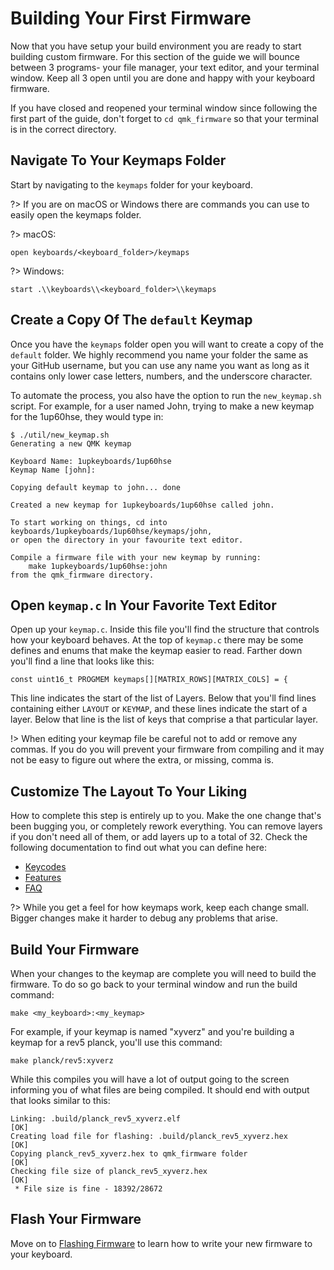 # Building Your First Firmware

Now that you have setup your build environment you are ready to start building custom firmware. For this section of the guide we will bounce between 3 programs- your file manager, your text editor, and your terminal window. Keep all 3 open until you are done and happy with your keyboard firmware.

If you have closed and reopened your terminal window since following the first part of the guide, don't forget to `cd qmk_firmware` so that your terminal is in the correct directory.

## Navigate To Your Keymaps Folder

Start by navigating to the `keymaps` folder for your keyboard.

?> If you are on macOS or Windows there are commands you can use to easily open the keymaps folder.

?> macOS:

    open keyboards/<keyboard_folder>/keymaps

?> Windows:

    start .\\keyboards\\<keyboard_folder>\\keymaps

## Create a Copy Of The `default` Keymap

Once you have the `keymaps` folder open you will want to create a copy of the `default` folder. We highly recommend you name your folder the same as your GitHub username, but you can use any name you want as long as it contains only lower case letters, numbers, and the underscore character.

To automate the process, you also have the option to run the `new_keymap.sh` script. For example, for a user named John, trying to make a new keymap for the 1up60hse, they would type in:

```
$ ./util/new_keymap.sh
Generating a new QMK keymap

Keyboard Name: 1upkeyboards/1up60hse
Keymap Name [john]: 

Copying default keymap to john... done

Created a new keymap for 1upkeyboards/1up60hse called john.

To start working on things, cd into keyboards/1upkeyboards/1up60hse/keymaps/john,
or open the directory in your favourite text editor.

Compile a firmware file with your new keymap by running:
    make 1upkeyboards/1up60hse:john
from the qmk_firmware directory.
```

## Open `keymap.c` In Your Favorite Text Editor

Open up your `keymap.c`. Inside this file you'll find the structure that controls how your keyboard behaves. At the top of `keymap.c` there may be some defines and enums that make the keymap easier to read. Farther down you'll find a line that looks like this:

    const uint16_t PROGMEM keymaps[][MATRIX_ROWS][MATRIX_COLS] = {

This line indicates the start of the list of Layers. Below that you'll find lines containing either `LAYOUT` or `KEYMAP`, and these lines indicate the start of a layer. Below that line is the list of keys that comprise a that particular layer.

!> When editing your keymap file be careful not to add or remove any commas. If you do you will prevent your firmware from compiling and it may not be easy to figure out where the extra, or missing, comma is.

## Customize The Layout To Your Liking

How to complete this step is entirely up to you. Make the one change that's been bugging you, or completely rework everything. You can remove layers if you don't need all of them, or add layers up to a total of 32. Check the following documentation to find out what you can define here:

* [Keycodes](keycodes.md)
* [Features](features.md)
* [FAQ](faq.md)

?> While you get a feel for how keymaps work, keep each change small. Bigger changes make it harder to debug any problems that arise.

## Build Your Firmware

When your changes to the keymap are complete you will need to build the firmware. To do so go back to your terminal window and run the build command:

    make <my_keyboard>:<my_keymap>

For example, if your keymap is named "xyverz" and you're building a keymap for a rev5 planck, you'll use this command:

    make planck/rev5:xyverz

While this compiles you will have a lot of output going to the screen informing you of what files are being compiled. It should end with output that looks similar to this:

```
Linking: .build/planck_rev5_xyverz.elf                                                              [OK]
Creating load file for flashing: .build/planck_rev5_xyverz.hex                                      [OK]
Copying planck_rev5_xyverz.hex to qmk_firmware folder                                               [OK]
Checking file size of planck_rev5_xyverz.hex                                                        [OK]
 * File size is fine - 18392/28672
```

## Flash Your Firmware

Move on to [Flashing Firmware](newbs_flashing.md) to learn how to write your new firmware to your keyboard.
